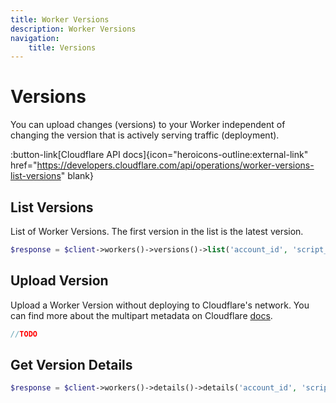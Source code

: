 ```yaml
---
title: Worker Versions
description: Worker Versions
navigation:
    title: Versions
---
```


# Versions

You can upload changes (versions) to your Worker independent of changing the version that is actively serving traffic (deployment).

:button-link[Cloudflare API docs]{icon="heroicons-outline:external-link" href="https://developers.cloudflare.com/api/operations/worker-versions-list-versions" blank}

## List Versions

List of Worker Versions. The first version in the list is the latest version.

```php [php]
$response = $client->workers()->versions()->list('account_id', 'script_name');
```

## Upload Version

Upload a Worker Version without deploying to Cloudflare's network. You can find more about the multipart metadata on Cloudflare [docs](https://developers.cloudflare.com/workers/configuration/multipart-upload-metadata/).

```php [php]
//TODO
```

## Get Version Details

```php [php]
$response = $client->workers()->details()->details('account_id', 'script_name', 'version_id');
```